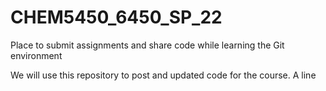 # CHEM5450_6450_SP_22
Place to submit assignments and share code while learning the Git environment

We will use this repository to post and updated code for the course.
A line
